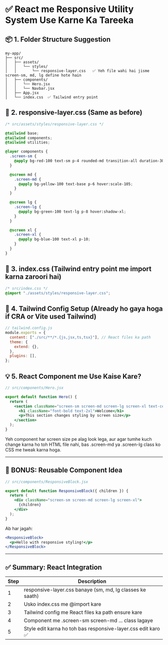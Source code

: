 # ✅ React me Responsive Utility System Use Karne Ka Tareeka

## 📦 1. Folder Structure Suggestion

```
my-app/
├── src/
│   ├── assets/
│   │   └── styles/
│   │       └── responsive-layer.css   ✅ Yeh file wahi hai jisme screen-sm, md, lg define hote hain
│   ├── components/
│   │   └── Hero.jsx
│   │   └── Navbar.jsx
│   ├── App.jsx
│   └── index.css  ✅ Tailwind entry point
```

## 🔧 2. responsive-layer.css (Same as before)

```css
/* src/assets/styles/responsive-layer.css */

@tailwind base;
@tailwind components;
@tailwind utilities;

@layer components {
  .screen-sm {
    @apply bg-red-100 text-sm p-4 rounded-md transition-all duration-300;
  }

  @screen md {
    .screen-md {
      @apply bg-yellow-100 text-base p-6 hover:scale-105;
    }
  }

  @screen lg {
    .screen-lg {
      @apply bg-green-100 text-lg p-8 hover:shadow-xl;
    }
  }

  @screen xl {
    .screen-xl {
      @apply bg-blue-100 text-xl p-10;
    }
  }
}
```

## 🔧 3. index.css (Tailwind entry point me import karna zaroori hai)

```css
/* src/index.css */
@import "./assets/styles/responsive-layer.css";
```

## 🔧 4. Tailwind Config Setup (Already ho gaya hoga if CRA or Vite used Tailwind)

```js
// tailwind.config.js
module.exports = {
  content: ["./src/**/*.{js,jsx,ts,tsx}"], // React files ka path
  theme: {
    extend: {},
  },
  plugins: [],
};
```

## 💡 5. React Component me Use Kaise Kare?

```jsx
// src/components/Hero.jsx

export default function Hero() {
  return (
    <section className="screen-sm screen-md screen-lg screen-xl text-center">
      <h1 className="font-bold text-2xl">Welcome</h1>
      <p>This section changes styling by screen size</p>
    </section>
  );
}
```

Yeh component har screen size pe alag look lega, aur agar tumhe kuch change karna ho toh HTML file nahi, bas .screen-md ya .screen-lg class ko CSS me tweak karna hoga.

---

## 🧠 BONUS: Reusable Component Idea

```jsx
// src/components/ResponsiveBlock.jsx

export default function ResponsiveBlock({ children }) {
  return (
    <div className="screen-sm screen-md screen-lg screen-xl">
      {children}
    </div>
  );
}
```

Ab har jagah:

```jsx
<ResponsiveBlock>
  <p>Hello with responsive styling!</p>
</ResponsiveBlock>
```

---

## ✅ Summary: React Integration

| Step | Description |
|------|-------------|
| 1    | responsive-layer.css banaye (sm, md, lg classes ke saath) |
| 2    | Usko index.css me @import kare |
| 3    | Tailwind config me React files ka path ensure kare |
| 4    | Component me .screen-sm screen-md ... class lagaye |
| 5    | Style edit karna ho toh bas responsive-layer.css edit karo ✅ |

